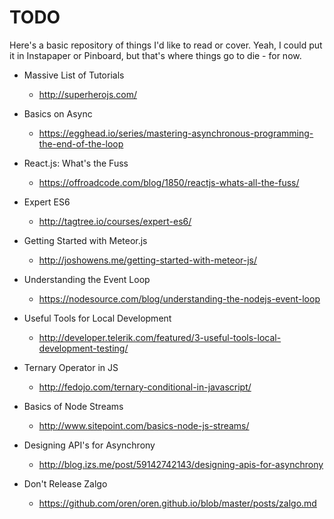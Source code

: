 
TODO
====

Here's a basic repository of things I'd like to read or cover. Yeah, I could put it in Instapaper or Pinboard, but that's where things go to die - for now. 

- Massive List of Tutorials
    - http://superherojs.com/

- Basics on Async
    - https://egghead.io/series/mastering-asynchronous-programming-the-end-of-the-loop

- React.js: What's the Fuss
    - https://offroadcode.com/blog/1850/reactjs-whats-all-the-fuss/

- Expert ES6
    - http://tagtree.io/courses/expert-es6/

- Getting Started with Meteor.js
    - http://joshowens.me/getting-started-with-meteor-js/

- Understanding the Event Loop
    - https://nodesource.com/blog/understanding-the-nodejs-event-loop

- Useful Tools for Local Development
    - http://developer.telerik.com/featured/3-useful-tools-local-development-testing/

- Ternary Operator in JS
    - http://fedojo.com/ternary-conditional-in-javascript/

- Basics of Node Streams
    - http://www.sitepoint.com/basics-node-js-streams/

- Designing API's for Asynchrony
    - http://blog.izs.me/post/59142742143/designing-apis-for-asynchrony

- Don't Release Zalgo
    - https://github.com/oren/oren.github.io/blob/master/posts/zalgo.md
